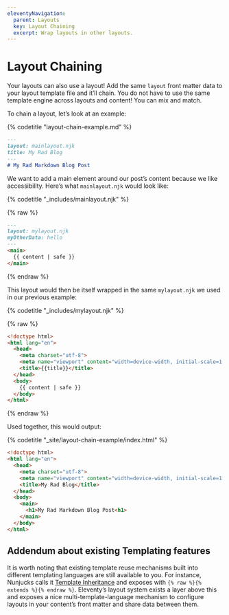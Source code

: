 ```yaml
---
eleventyNavigation:
  parent: Layouts
  key: Layout Chaining
  excerpt: Wrap layouts in other layouts.
---
```

# Layout Chaining

Your layouts can also use a layout! Add the same `layout` front matter data to your layout template file and it’ll chain. You do not have to use the same template engine across layouts and content! You can mix and match.

To chain a layout, let’s look at an example:

{% codetitle "layout-chain-example.md" %}

```markdown
---
layout: mainlayout.njk
title: My Rad Blog
---
# My Rad Markdown Blog Post
```

We want to add a main element around our post’s content because we like accessibility. Here’s what `mainlayout.njk` would look like:

{% codetitle "_includes/mainlayout.njk" %}

{% raw %}
```markdown
---
layout: mylayout.njk
myOtherData: hello
---
<main>
  {{ content | safe }}
</main>
```
{% endraw %}

This layout would then be itself wrapped in the same `mylayout.njk` we used in our previous example:

{% codetitle "_includes/mylayout.njk" %}

{% raw %}
```html
<!doctype html>
<html lang="en">
  <head>
    <meta charset="utf-8">
    <meta name="viewport" content="width=device-width, initial-scale=1.0">
    <title>{{title}}</title>
  </head>
  <body>
    {{ content | safe }}
  </body>
</html>
```
{% endraw %}

Used together, this would output:

{% codetitle "_site/layout-chain-example/index.html" %}

```html
<!doctype html>
<html lang="en">
  <head>
    <meta charset="utf-8">
    <meta name="viewport" content="width=device-width, initial-scale=1.0">
    <title>My Rad Blog</title>
  </head>
  <body>
    <main>
      <h1>My Rad Markdown Blog Post<h1>
    </main>
  </body>
</html>
```

## Addendum about existing Templating features

It is worth noting that existing template reuse mechanisms built into different templating languages are still available to you. For instance, Nunjucks calls it [Template Inheritance](https://mozilla.github.io/nunjucks/templating.html#template-inheritance) and exposes with `{% raw %}{% extends %}{% endraw %}`. Eleventy’s layout system exists a layer above this and exposes a nice multi-template-language mechanism to configure layouts in your content’s front matter and share data between them.
